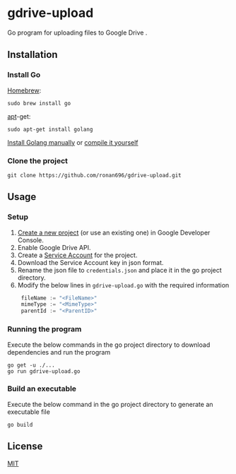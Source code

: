 # gdrive-upload

Go program for uploading files to Google Drive .

## Installation

### Install Go
[Homebrew](http://mxcl.github.io/homebrew/):

```Shell
sudo brew install go
```

[apt](http://packages.qa.debian.org/a/apt.html)-get:

```Shell
sudo apt-get install golang
```

[Install Golang manually](https://golang.org/doc/install)
or
[compile it yourself](https://golang.org/doc/install/source)

### Clone the project
```Shell
git clone https://github.com/ronan696/gdrive-upload.git
```

## Usage

### Setup
1. [Create a new project](https://developers.google.com/workspace/guides/create-project) (or use an existing one) in Google Developer Console.
1. Enable Google Drive API.
1. Create a [Service Account](https://developers.google.com/identity/protocols/oauth2/service-account) for the project. 
1. Download the Service Account key in json format.
1. Rename the json file to `credentials.json` and place it in the go project directory.
1. Modify the below lines in `gdrive-upload.go` with the required information
   ```go
	fileName := "<FileName>"
	mimeType := "<MimeType>"
	parentId := "<ParentID>"
   ```
### Running the program
Execute the below commands in the go project directory to download dependencies and run the program
```Shell
go get -u ./...
go run gdrive-upload.go
```

### Build an executable
Execute the below command in the go project directory to generate an executable file
```Shell
go build
```

## License
[MIT](https://github.com/ronan696/gdrive-upload/blob/master/LICENSE)